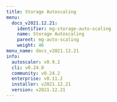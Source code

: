 ```yaml
---
title: Storage Autoscaling
menu:
  docs_v2021.12.21:
    identifier: mg-storage-auto-scaling
    name: Storage Autoscaling
    parent: mg-auto-scaling
    weight: 46
menu_name: docs_v2021.12.21
info:
  autoscaler: v0.9.2
  cli: v0.24.0
  community: v0.24.2
  enterprise: v0.11.2
  installer: v2021.12.21
  version: v2021.12.21
---
```


